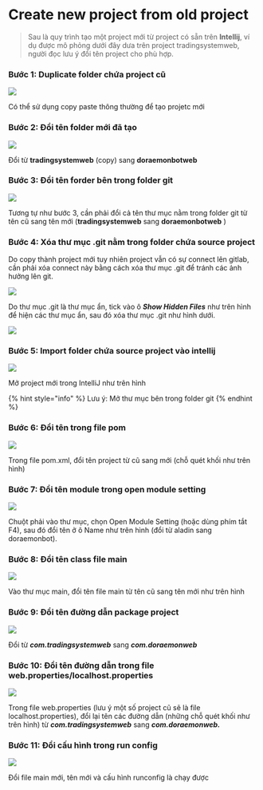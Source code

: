 # Create new project from old project

> &#x20;Sau là quy trình tạo một project mới từ project có sẵn trên **Intellij**, ví dụ được mô phỏng dưới đây dưa trên project tradingsystemweb, người đọc lưu ý đổi tên project cho phù hợp.

### Bước 1: Duplicate folder chứa project cũ&#x20;



![](<../.gitbook/assets/Screenshot from 2022-04-03 16-33-40 (1).png>)

Có thể sử dụng copy paste thông thường để tạo projetc mới&#x20;

### Bước 2:  Đổi tên folder mới đã tạo

![](<../.gitbook/assets/Screenshot from 2022-04-03 17-09-55.png>)

Đổi từ **tradingsystemweb** (copy) sang **doraemonbotweb**&#x20;

### Bước 3: Đổi tên forder bên trong folder git

![](<../.gitbook/assets/Screenshot from 2022-04-03 17-11-00.png>)

Tương tự như bước 3, cần phải đổi cả tên thư mục nằm trong folder git từ tên cũ sang tên mới (**tradingsystemweb** sang **doraemonbotweb** )

### Bước 4: Xóa thư mục .git nằm trong folder chứa source project

Do copy thành project mới tuy nhiên project vẫn có sự connect lên gitlab, cần phải xóa connect này bằng cách xóa thư mục .git để tránh các ảnh hưởng lên git.

![](<../.gitbook/assets/Screenshot from 2022-04-03 17-12-59.png>)

Do thư mục .git là thư mục ẩn, tick vào ô _**Show Hidden Files**_ như trên hình để hiện các thư mục ẩn, sau đó xóa thư mục .git như hình dưới.

![](<../.gitbook/assets/Screenshot from 2022-04-03 17-12-36.png>)

### Bước 5: Import folder chứa source project vào intellij

![](<../.gitbook/assets/Screenshot from 2022-04-03 17-30-45.png>)

Mở project mới trong IntelliJ như trên hình&#x20;

{% hint style="info" %}
Lưu ý: Mở thư mục bên trong folder git&#x20;
{% endhint %}

### Bước 6: Đổi tên trong file pom

![](<../.gitbook/assets/Screenshot from 2022-04-03 17-34-48.png>)

Trong file pom.xml, đổi tên project từ cũ sang mới (chỗ quét khối như trên hình)&#x20;

### Bước 7: Đổi tên module trong open module setting

![](<../.gitbook/assets/Screenshot from 2022-04-03 17-36-58.png>)

Chuột phải vào thư mục, chọn Open Module Setting (hoặc dùng phím tắt F4), sau đó đổi tên ở ô Name như trên hình (đổi từ aladin sang doraemonbot).&#x20;

### Bước 8: Đổi tên class file main

![](<../.gitbook/assets/Screenshot from 2022-04-03 17-39-08.png>)

Vào thư mục main, đổi tên file main từ tên cũ sang tên mới như trên hình &#x20;

### Bước 9: Đổi tên đường dẫn package project

![](<../.gitbook/assets/Screenshot from 2022-04-03 17-41-31.png>)

Đổi từ _**com.tradingsystemweb**_ sang _**com.doraemonweb**_

### Bước 10: Đổi tên đường dẫn trong file web.properties/localhost.properties

![](<../.gitbook/assets/Screenshot from 2022-04-03 17-43-49.png>)

Trong file web.properties (lưu ý một số project cũ sẽ là file localhost.properties), đổi lại tên các đường dẫn (những chỗ quét khối như trên hình) từ  _**com.tradingsystemweb**_ sang _**com.doraemonweb.**_

### Bước 11: Đổi cấu hình trong run config&#x20;

![](<../.gitbook/assets/Screenshot from 2022-04-03 17-47-55.png>)

Đổi file main mới, tên mới và cấu hình runconfig là chạy được&#x20;
